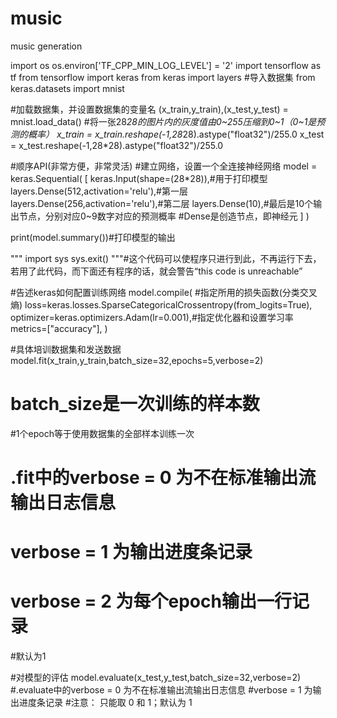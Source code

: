 # music
music generation

import os
os.environ['TF_CPP_MIN_LOG_LEVEL'] = '2'
import tensorflow as tf
from tensorflow import keras
from keras import layers
#导入数据集
from keras.datasets import mnist

#加载数据集，并设置数据集的变量名
(x_train,y_train),(x_test,y_test) = mnist.load_data()
#将一张28*28的图片内的灰度值由0~255压缩到0~1（0~1是预测的概率）
x_train = x_train.reshape(-1,28*28).astype("float32")/255.0
x_test = x_test.reshape(-1,28*28).astype("float32")/255.0

#顺序API(非常方便，非常灵活)
#建立网络，设置一个全连接神经网络
model = keras.Sequential(
    [
        keras.Input(shape=(28*28)),#用于打印模型
        layers.Dense(512,activation='relu'),#第一层
        layers.Dense(256,activation='relu'),#第二层
        layers.Dense(10),#最后是10个输出节点，分别对应0~9数字对应的预测概率
#Dense是创造节点，即神经元
    ]
)

print(model.summary())#打印模型的输出

"""
import sys
sys.exit()
"""#这个代码可以使程序只进行到此，不再运行下去，若用了此代码，而下面还有程序的话，就会警告“this code is unreachable”



#告述keras如何配置训练网络
model.compile(
    #指定所用的损失函数(分类交叉熵)
    loss=keras.losses.SparseCategoricalCrossentropy(from_logits=True),
    optimizer=keras.optimizers.Adam(lr=0.001),#指定优化器和设置学习率
    metrics=["accuracy"],
)

#具体培训数据集和发送数据
model.fit(x_train,y_train,batch_size=32,epochs=5,verbose=2)
# batch_size是一次训练的样本数
#1个epoch等于使用数据集的全部样本训练一次
# .fit中的verbose = 0 为不在标准输出流输出日志信息
# verbose = 1 为输出进度条记录
# verbose = 2 为每个epoch输出一行记录
#默认为1


#对模型的评估
model.evaluate(x_test,y_test,batch_size=32,verbose=2)
#.evaluate中的verbose = 0 为不在标准输出流输出日志信息
#verbose = 1 为输出进度条记录
#注意： 只能取 0 和 1；默认为 1
